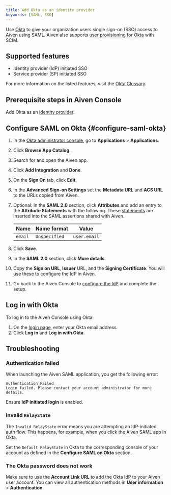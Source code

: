```yaml
---
title: Add Okta as an identity provider
keywords: [SAML, SSO]
---
```


Use [Okta](https://www.okta.com/) to give your organization users single sign-on (SSO) access to Aiven using SAML. Aiven also supports [user provisioning for Okta](/docs/platform/howto/okta-user-provisioning-with-scim) with SCIM.

## Supported features

* Identity provider (IdP) initiated SSO
* Service provider (SP) initiated SSO

For more information on the listed features, visit the
[Okta Glossary](https://help.okta.com/okta_help.htm?type=oie&id=ext_glossary).

## Prerequisite steps in Aiven Console

Add Okta as an
[identity provider](/docs/platform/howto/saml/add-identity-providers#add-idp-aiven-console).

## Configure SAML on Okta {#configure-saml-okta}

1.  In the [Okta administrator console](https://login.okta.com/), go to
     **Applications** > **Applications**.
1.  Click **Browse App Catalog**.
1.  Search for and open the Aiven app.
1.  Click **Add Integration** and **Done**.
1.  On the **Sign On** tab, click **Edit**.
1. In the **Advanced Sign-on Settings** set the **Metadata URL** and **ACS URL** to
    the URLs copied from Aiven.
1. Optional: In the **SAML 2.0** section, click **Attributes** and add an entry to the
   **Attribute Statements** with the following. These
    [statements](https://help.okta.com/en-us/content/topics/apps/define-attribute-statements.htm)
    are inserted into the SAML assertions shared with Aiven.

    | **Name** | **Name format** |  **Value**   |
    | -------- | --------------- | ------------ |
    | `email`  | `Unspecified`   | `user.email` |

1. Click **Save**.
1. In the **SAML 2.0** section, click **More details**.
1. Copy the **Sign on URL**, **Issuer** URL, and the **Signing Certificate**.
   You will use these to configure the IdP in Aiven.
1. Go back to the Aiven Console to
[configure the IdP](/docs/platform/howto/saml/add-identity-providers#configure-idp-aiven-console)
and complete the setup.

## Log in with Okta

To log in to the Aiven Console using Okta:

1. On the [login page](https://console.aiven.io/login),
   enter your Okta email address.
1. Click **Log in** and **Log in with Okta**.

## Troubleshooting

### Authentication failed

When launching the Aiven SAML application, you get the following error:

```text
Authentication Failed
Login failed. Please contact your account administrator for more details.
```

Ensure **IdP initiated login** is enabled.

### Invalid `RelayState`

The `Invalid RelayState` error means you are attempting an
IdP-initiated auth flow. This happens, for example, when you click the
Aiven SAML app in Okta.

Set the `Default RelayState` in Okta to the
corresponding console of your account as defined in the **Configure SAML
on Okta** section.

### The Okta password does not work

Make sure to use the **Account Link URL** to add the Okta IdP to your
Aiven user account. You can view all authentication methods in
**User information** > **Authentication**.
